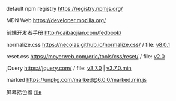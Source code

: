 default npm registry <https://registry.npmjs.org/>

MDN Web <https://developer.mozilla.org/>

前端开发者手册 <http://caibaojian.com/fedbook/>

normalize.css <https://necolas.github.io/normalize.css/> / file: [v8.0.1](./normalize.css)

reset.css <https://meyerweb.com/eric/tools/css/reset/> / file: [v2.0](./reset.css)

jQuery <https://jquery.com/> / file: [v3.7.0](./jquery-3.7.0.js) | [v3.7.0.min](./jquery-3.7.0.min.js)

marked <https://unpkg.com/marked@6.0.0/marked.min.js>

屏幕拾色器 [file](./屏幕拾色器.exe)
